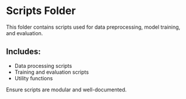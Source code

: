 # Scripts Folder

This folder contains scripts used for data preprocessing, model training, and evaluation.

## Includes:
- Data processing scripts
- Training and evaluation scripts
- Utility functions

Ensure scripts are modular and well-documented.

